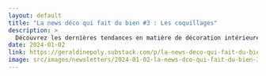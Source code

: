 ```yaml
---
layout: default
title: "La news déco qui fait du bien #3 : Les coquillages"
description: >
  Découvrez les dernières tendances en matière de décoration intérieure et de design inspirées par la mer. Plongez dans le monde fascinant des coquillages, utilisés dans la mode, l'hôtellerie, l'éco-design, et l'art. Apprenez tout sur la majestueuse scénographie de coquillages chez Louis Vuitton au Défilé Croisière 2024, les créations uniques de Caroline Perrin au salon Maison & Objet, l'élégant bar La Pérouse à Nice, et bien plus. Découvrez comment les coquillages sont recyclés pour créer de nouveaux matériaux écologiques, comme le terrazzo marin d'Ostrea Design, et comment ils inspirent des objets d'art uniques chez des designers comme Paul Juin Bonlarron. Enfin, trouvez des astuces déco pour intégrer les coquillages dans votre propre espace, transformant votre intérieur en un sanctuaire marin élégant. Rejoignez-nous pour cette immersion dans l'univers aquatique de la décoration.
date: 2024-01-02
link: https://geraldinepoly.substack.com/p/la-news-deco-qui-fait-du-bien-3-les
image: src/images/newsletters/2024-01-02-la-news-dco-qui-fait-du-bien-3-les-coquillages.jpg
---
```

